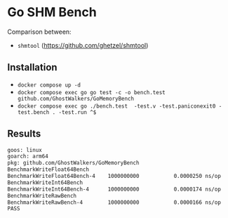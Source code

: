 # Go SHM Bench

Comparison between:
- `shmtool` (https://github.com/ghetzel/shmtool)

## Installation

- `docker compose up -d`
- `docker compose exec go go test -c -o bench.test github.com/GhostWalkers/GoMemoryBench`
- `docker compose exec go ./bench.test  -test.v -test.paniconexit0 -test.bench . -test.run ^$`

## Results

```sh
goos: linux
goarch: arm64
pkg: github.com/GhostWalkers/GoMemoryBench
BenchmarkWriteFloat64Bench
BenchmarkWriteFloat64Bench-4   	1000000000	         0.0000250 ns/op
BenchmarkWriteInt64Bench
BenchmarkWriteInt64Bench-4     	1000000000	         0.0000174 ns/op
BenchmarkWriteRawBench
BenchmarkWriteRawBench-4       	1000000000	         0.0000166 ns/op
PASS

```